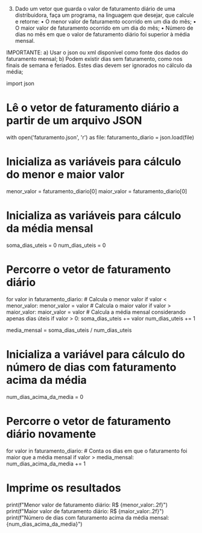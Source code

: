 
3) Dado um vetor que guarda o valor de faturamento diário de uma distribuidora, faça um programa, na linguagem que desejar, que calcule e retorne:
	• O menor valor de faturamento ocorrido em um dia do mês;
	• O maior valor de faturamento ocorrido em um dia do mês;
	• Número de dias no mês em que o valor de faturamento diário foi superior à média mensal.

IMPORTANTE:
	a) Usar o json ou xml disponível como fonte dos dados do faturamento mensal;
	b) Podem existir dias sem faturamento, como nos finais de semana e feriados. Estes dias devem ser ignorados no cálculo da média;
  
  import json

# Lê o vetor de faturamento diário a partir de um arquivo JSON
with open('faturamento.json', 'r') as file:
    faturamento_diario = json.load(file)

# Inicializa as variáveis para cálculo do menor e maior valor
menor_valor = faturamento_diario[0]
maior_valor = faturamento_diario[0]

# Inicializa as variáveis para cálculo da média mensal
soma_dias_uteis = 0
num_dias_uteis = 0

# Percorre o vetor de faturamento diário
for valor in faturamento_diario:
    # Calcula o menor valor
    if valor < menor_valor:
        menor_valor = valor
    # Calcula o maior valor
    if valor > maior_valor:
        maior_valor = valor
    # Calcula a média mensal considerando apenas dias úteis
    if valor > 0:
        soma_dias_uteis += valor
        num_dias_uteis += 1

media_mensal = soma_dias_uteis / num_dias_uteis

# Inicializa a variável para cálculo do número de dias com faturamento acima da média
num_dias_acima_da_media = 0

# Percorre o vetor de faturamento diário novamente
for valor in faturamento_diario:
    # Conta os dias em que o faturamento foi maior que a média mensal
    if valor > media_mensal:
        num_dias_acima_da_media += 1

# Imprime os resultados
print(f"Menor valor de faturamento diário: R$ {menor_valor:.2f}")
print(f"Maior valor de faturamento diário: R$ {maior_valor:.2f}")
print(f"Número de dias com faturamento acima da média mensal: {num_dias_acima_da_media}")

